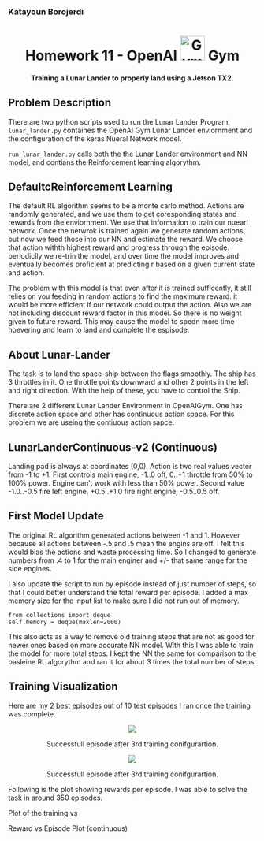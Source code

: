 <h3>
  Katayoun Borojerdi
<h3>

<h1 align="center">
  Homework 11 - OpenAI
  <img src="https://gym.openai.com/assets/dist/home/header/home-icon-54c30e2345.svg" alt="Gym" width="50">
  Gym
</h1>

<h4 align="center">
  Training a Lunar Lander to properly land using a Jetson TX2.
</h4>

## Problem Description
There are two python scripts used to run the Lunar Lander Program.
```lunar_lander.py```
containes the OpenAI Gym Lunar Lander enviornment and the configuration of the keras Nueral Network model.

```run_lunar_lander.py```
calls both the the Lunar Lander environment and NN model, and contians the Reinforcement learning algorythm.

## DefaultcReinforcement Learning 
The default RL algorithm  seems to be a monte carlo method. Actions are randomly generated, and we use them to get coresponding states and rewards from the enviornment. We use that information to train our nuearl network. Once the netwrok is trained again we generate random actions, but now we feed those into our NN and estimate the reward. We choose that action withth highest reward and progress through the episode. periodiclly we re-trin the model, and over time the model improves and eventually becomes proficient at predicting r based on a given current state and action.

The problem with this model is that even after it is trained sufficently, it still relies on you feeding in random actions to find the maximum reward. it would be more efficient if our network could output the action. Also we are not including discount reward factor in this model. So there is no weight given to future reward. This may cause the model to spedn more time hoevering and learn to land and complete the espisode.

## About Lunar-Lander
The task is to land the space-ship between the flags smoothly. The ship has 3 throttles in it. One throttle points downward and other 2 points in the left and right direction. With the help of these, you have to control the Ship.

There are 2 different Lunar Lander Environment in OpenAIGym. One has discrete action space and other has continuous action space. For this problem we are useing the contiuous action sapce.

## LunarLanderContinuous-v2 (Continuous)
Landing pad is always at coordinates (0,0). Action is two real values vector from -1 to +1. First controls main engine, -1..0 off, 0..+1 throttle from 50% to 100% power. Engine can’t work with less than 50% power. Second value -1.0..-0.5 fire left engine, +0.5..+1.0 fire right engine, -0.5..0.5 off.

## First Model Update
The original RL algorithm generated actions between -1 and 1. However because all actions between -.5 and .5 mean the engins are off. I felt this would bias the actions and waste processing time. So I changed to generate numbers from .4 to 1 for the main enginer and +/- that same range for the side engines.

I also update the script to run by episode instead of just number of steps, so that I could better understand the total reward per episode. I added a max memory size for the input list to make sure I did not run out of memory. 

```
from collections import deque
self.memory = deque(maxlen=2000)
```

This also acts as a way to remove old training steps that are not as good for newer ones based on more accurate NN model. With this I was able to train the model for more total steps. I kept the NN the same for comparison to the basleine RL algorythm and ran it for about 3 times the total number of steps.

## Training Visualization
Here are my 2 best episodes out of 10 test episodes I ran once the training was complete.

<div align="center">
<img src="Lunar_lander_run3.gif">
<p>Successfull episode after 3rd training conifgurartion.</p>
</div>

<div align="center">
<img src="/video/Lunar_lander_run3.gif">
<p>Successfull episode after 3rd training conifgurartion.</p>
</div>

Following is the plot showing rewards per episode. I was able to solve the task in around 350 episodes.

Plot of the training vs 

Reward vs Episode Plot (continuous)

